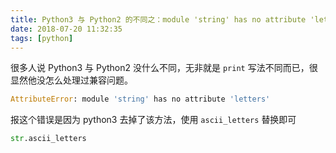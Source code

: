 ```yaml
---
title: Python3 与 Python2 的不同之：module 'string' has no attribute 'letters'
date: 2018-07-20 11:32:35
tags: [python]
---
```


很多人说 Python3 与 Python2 没什么不同，无非就是 `print` 写法不同而已，很显然他没怎么处理过兼容问题。

<!-- more --><!-- toc -->

```python
AttributeError: module 'string' has no attribute 'letters'
```

报这个错误是因为 python3 去掉了该方法，使用 `ascii_letters` 替换即可

```python
str.ascii_letters
```
